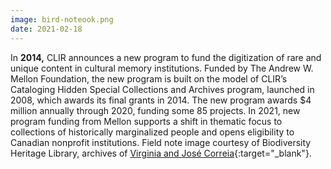 ```yaml
---
image: bird-noteook.png
date: 2021-02-18
---
```


In **2014,** CLIR announces a new program to fund the digitization of rare and unique content in cultural memory institutions. Funded by The Andrew W. Mellon Foundation, the new program is built on the model of CLIR’s Cataloging Hidden Special Collections and Archives program, launched in 2008, which awards its final grants in 2014. The new program awards $4 million annually through 2020, funding some 85 projects. In 2021, new program funding from Mellon supports a shift in thematic focus to collections of historically marginalized people and opens eligibility to Canadian nonprofit institutions. Field note image courtesy of Biodiversity Heritage Library, archives of [Virginia and José Correia](https://blog.biodiversitylibrary.org/2020/12/virginia-and-jose-correia.html){:target="_blank"}.
